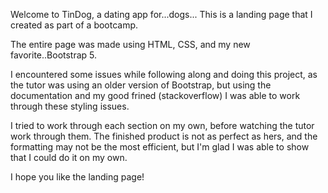 Welcome to TinDog, a dating app for...dogs...
This is a landing page that I created as part of a bootcamp. 

The entire page was made using HTML, CSS, and my new favorite..Bootstrap 5.

I encountered some issues while following along and doing this project, as the tutor was using an older version of Bootstrap, but using the documentation and my good frined (stackoverflow) I was able to work through these styling issues. 

I tried to work through each section on my own, before watching the tutor work through them. The finished product is not as perfect as hers, and the formatting may not be the most efficient,  but I'm glad I was able to show that I could do it on my own. 

I hope you like the landing page!